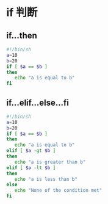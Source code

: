 # if 判断
## if...then
```bash
#!/bin/sh
a=10
b=20
if [ $a == $b ]
then
   echo "a is equal to b"
fi
```
## if...elif...else...fi
```bash
#!/bin/sh
a=10
b=20
if [ $a == $b ]
then
   echo "a is equal to b"
elif [ $a -gt $b ]
then
   echo "a is greater than b"
elif [ $a -lt $b ]
then
   echo "a is less than b"
else
   echo "None of the condition met"
fi
```

